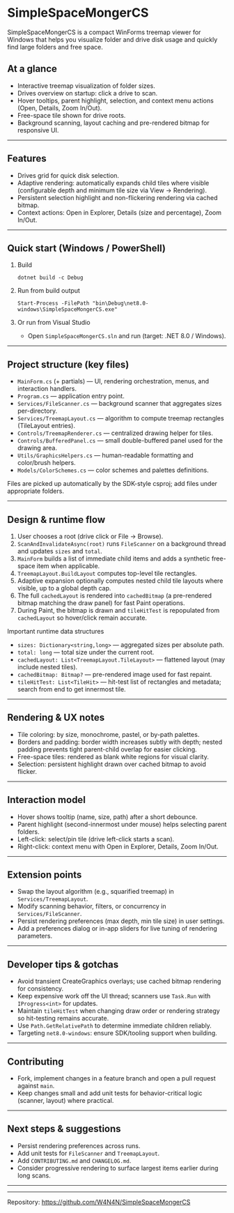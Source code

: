 # SimpleSpaceMongerCS

SimpleSpaceMongerCS is a compact WinForms treemap viewer for Windows that helps you visualize folder and drive disk usage and quickly find large folders and free space.

## At a glance
- Interactive treemap visualization of folder sizes.
- Drives overview on startup: click a drive to scan.
- Hover tooltips, parent highlight, selection, and context menu actions (Open, Details, Zoom In/Out).
- Free-space tile shown for drive roots.
- Background scanning, layout caching and pre-rendered bitmap for responsive UI.

---

## Features
- Drives grid for quick disk selection.
- Adaptive rendering: automatically expands child tiles where visible (configurable depth and minimum tile size via View → Rendering).
- Persistent selection highlight and non-flickering rendering via cached bitmap.
- Context actions: Open in Explorer, Details (size and percentage), Zoom In/Out.

---

## Quick start (Windows / PowerShell)
1. Build
   ```
   dotnet build -c Debug
   ```

2. Run from build output
   ```
   Start-Process -FilePath "bin\Debug\net8.0-windows\SimpleSpaceMongerCS.exe"
   ```

3. Or run from Visual Studio
   - Open `SimpleSpaceMongerCS.sln` and run (target: .NET 8.0 / Windows).

---

## Project structure (key files)
- `MainForm.cs` (+ partials) — UI, rendering orchestration, menus, and interaction handlers.
- `Program.cs` — application entry point.
- `Services/FileScanner.cs` — background scanner that aggregates sizes per-directory.
- `Services/TreemapLayout.cs` — algorithm to compute treemap rectangles (TileLayout entries).
- `Controls/TreemapRenderer.cs` — centralized drawing helper for tiles.
- `Controls/BufferedPanel.cs` — small double-buffered panel used for the drawing area.
- `Utils/GraphicsHelpers.cs` — human-readable formatting and color/brush helpers.
- `Models/ColorSchemes.cs` — color schemes and palettes definitions.

Files are picked up automatically by the SDK-style csproj; add files under appropriate folders.

---

## Design & runtime flow
1. User chooses a root (drive click or File → Browse).
2. `ScanAndInvalidateAsync(root)` runs `FileScanner` on a background thread and updates `sizes` and `total`.
3. `MainForm` builds a list of immediate child items and adds a synthetic free-space item when applicable.
4. `TreemapLayout.BuildLayout` computes top-level tile rectangles.
5. Adaptive expansion optionally computes nested child tile layouts where visible, up to a global depth cap.
6. The full `cachedLayout` is rendered into `cachedBitmap` (a pre-rendered bitmap matching the draw panel) for fast Paint operations.
7. During Paint, the bitmap is drawn and `tileHitTest` is repopulated from `cachedLayout` so hover/click remain accurate.

Important runtime data structures
- `sizes: Dictionary<string,long>` — aggregated sizes per absolute path.
- `total: long` — total size under the current root.
- `cachedLayout: List<TreemapLayout.TileLayout>` — flattened layout (may include nested tiles).
- `cachedBitmap: Bitmap?` — pre-rendered image used for fast repaint.
- `tileHitTest: List<TileHit>` — hit-test list of rectangles and metadata; search from end to get innermost tile.

---

## Rendering & UX notes
- Tile coloring: by size, monochrome, pastel, or by-path palettes.
- Borders and padding: border width increases subtly with depth; nested padding prevents tight parent-child overlap for easier clicking.
- Free-space tiles: rendered as blank white regions for visual clarity.
- Selection: persistent highlight drawn over cached bitmap to avoid flicker.

---

## Interaction model
- Hover shows tooltip (name, size, path) after a short debounce.
- Parent highlight (second-innermost under mouse) helps selecting parent folders.
- Left-click: select/pin tile (drive left-click starts a scan).
- Right-click: context menu with Open in Explorer, Details, Zoom In/Out.

---

## Extension points
- Swap the layout algorithm (e.g., squarified treemap) in `Services/TreemapLayout`.
- Modify scanning behavior, filters, or concurrency in `Services/FileScanner`.
- Persist rendering preferences (max depth, min tile size) in user settings.
- Add a preferences dialog or in-app sliders for live tuning of rendering parameters.

---

## Developer tips & gotchas
- Avoid transient CreateGraphics overlays; use cached bitmap rendering for consistency.
- Keep expensive work off the UI thread; scanners use `Task.Run` with `IProgress<int>` for updates.
- Maintain `tileHitTest` when changing draw order or rendering strategy so hit-testing remains accurate.
- Use `Path.GetRelativePath` to determine immediate children reliably.
- Targeting `net8.0-windows`: ensure SDK/tooling support when building.

---

## Contributing
- Fork, implement changes in a feature branch and open a pull request against `main`.
- Keep changes small and add unit tests for behavior-critical logic (scanner, layout) where practical.

---

## Next steps & suggestions
- Persist rendering preferences across runs.
- Add unit tests for `FileScanner` and `TreemapLayout`.
- Add `CONTRIBUTING.md` and `CHANGELOG.md`.
- Consider progressive rendering to surface largest items earlier during long scans.

---


---

Repository: https://github.com/W4N4N/SimpleSpaceMongerCS
